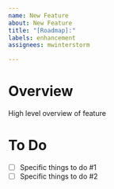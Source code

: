 ```yaml
---
name: New Feature
about: New Feature
title: "[Roadmap]:"
labels: enhancement
assignees: mwinterstorm

---
```


# Overview
High level overview of feature

# To Do 
- [ ] Specific things to do #1
- [ ] Specific things to do #2
